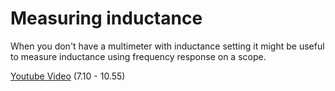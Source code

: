 Measuring inductance
====================

When you don\'t have a multimeter with inductance setting it might be
useful to measure inductance using frequency response on a scope.

[Youtube Video](https://youtu.be/SnKKj2bonAI?t=430) (7.10 - 10.55)
